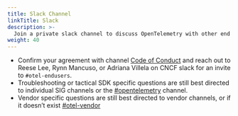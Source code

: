 ```yaml
---
title: Slack Channel
linkTitle: Slack
description: >-
  Join a private slack channel to discuss OpenTelemetry with other end users.
weight: 40
---
```


- Confirm your agreement with channel [Code of Conduct][] and reach out to Reese
  Lee, Rynn Mancuso, or Adriana Villela on CNCF slack for an invite to
  `#otel-endusers`.
- Troubleshooting or tactical SDK specific questions are still best directed to
  individual SIG channels or the
  [#opentelemetry](https://cloud-native.slack.com/archives/CJFCJHG4Q) channel.
- Vendor specific questions are still best directed to vendor channels, or if it
  doesn’t exist
  [#otel-vendor](https://cloud-native.slack.com/archives/C031SAMGV2A)

[code of conduct]:
  https://github.com/open-telemetry/community/blob/main/working-groups/end-user/discussion-group-code-of-conduct.md
